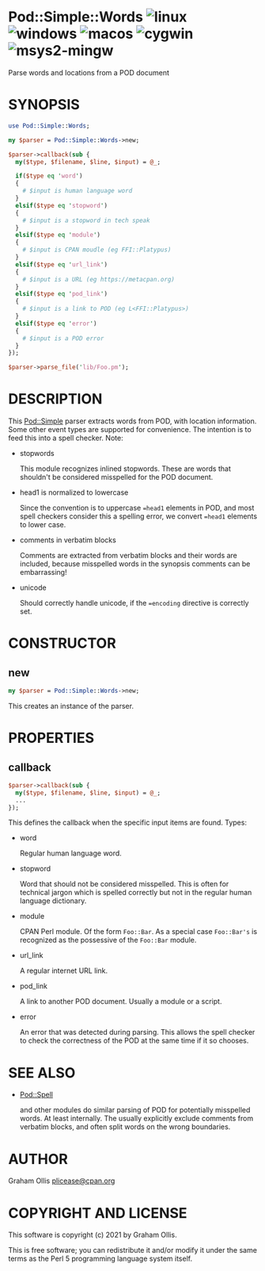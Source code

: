 # Pod::Simple::Words ![linux](https://github.com/uperl/Pod-Simple-Words/workflows/linux/badge.svg) ![windows](https://github.com/uperl/Pod-Simple-Words/workflows/windows/badge.svg) ![macos](https://github.com/uperl/Pod-Simple-Words/workflows/macos/badge.svg) ![cygwin](https://github.com/uperl/Pod-Simple-Words/workflows/cygwin/badge.svg) ![msys2-mingw](https://github.com/uperl/Pod-Simple-Words/workflows/msys2-mingw/badge.svg)

Parse words and locations from a POD document

# SYNOPSIS

```perl
use Pod::Simple::Words;

my $parser = Pod::Simple::Words->new;

$parser->callback(sub {
  my($type, $filename, $line, $input) = @_;

  if($type eq 'word')
  {
    # $input is human language word
  }
  elsif($type eq 'stopword')
  {
    # $input is a stopword in tech speak
  }
  elsif($type eq 'module')
  {
    # $input is CPAN moudle (eg FFI::Platypus)
  }
  elsif($type eq 'url_link')
  {
    # $input is a URL (eg https://metacpan.org)
  }
  elsif($type eq 'pod_link')
  {
    # $input is a link to POD (eg L<FFI::Platypus>)
  }
  elsif($type eq 'error')
  {
    # $input is a POD error
  }
});

$parser->parse_file('lib/Foo.pm');
```

# DESCRIPTION

This [Pod::Simple](https://metacpan.org/pod/Pod::Simple) parser extracts words from POD, with location information.
Some other event types are supported for convenience.  The intention is to feed
this into a spell checker.  Note:

- stopwords

    This module recognizes inlined stopwords.  These are words that shouldn't be
    considered misspelled for the POD document.

- head1 is normalized to lowercase

    Since the convention is to uppercase `=head1` elements in POD, and most spell
    checkers consider this a spelling error, we convert `=head1` elements to lower
    case.

- comments in verbatim blocks

    Comments are extracted from verbatim blocks and their words are included,
    because misspelled words in the synopsis comments can be embarrassing!

- unicode

    Should correctly handle unicode, if the `=encoding` directive is correctly
    set.

# CONSTRUCTOR

## new

```perl
my $parser = Pod::Simple::Words->new;
```

This creates an instance of the parser.

# PROPERTIES

## callback

```perl
$parser->callback(sub {
  my($type, $filename, $line, $input) = @_;
  ...
});
```

This defines the callback when the specific input items are found.  Types:

- word

    Regular human language word.

- stopword

    Word that should not be considered misspelled.  This is often for technical
    jargon which is spelled correctly but not in the regular human language
    dictionary.

- module

    CPAN Perl module.  Of the form `Foo::Bar`.  As a special case `Foo::Bar's`
    is recognized as the possessive of the `Foo::Bar` module.

- url\_link

    A regular internet URL link.

- pod\_link

    A link to another POD document.  Usually a module or a script.

- error

    An error that was detected during parsing.  This allows the spell checker
    to check the correctness of the POD at the same time if it so chooses.

# SEE ALSO

- [Pod::Spell](https://metacpan.org/pod/Pod::Spell)

    and other modules do similar parsing of POD for potentially misspelled words.  At least
    internally.  The usually explicitly exclude comments from verbatim blocks, and often
    split words on the wrong boundaries.

# AUTHOR

Graham Ollis <plicease@cpan.org>

# COPYRIGHT AND LICENSE

This software is copyright (c) 2021 by Graham Ollis.

This is free software; you can redistribute it and/or modify it under
the same terms as the Perl 5 programming language system itself.
